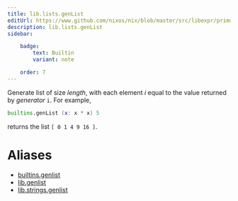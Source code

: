 ```yaml
---
title: lib.lists.genList
editUrl: https://www.github.com/nixos/nix/blob/master/src/libexpr/primops.cc
description: lib.lists.genList
sidebar:

    badge:
        text: Builtin
        variant: note

    order: 7
---
```


Generate list of size *length*, with each element *i* equal to the
value returned by *generator* `i`. For example,

```nix
builtins.genList (x: x * x) 5
```

returns the list `[ 0 1 4 9 16 ]`.


# Aliases

- [builtins.genlist](/nix-doc-comments/reference/builtins/builtins-genlist)
- [lib.genlist](/nix-doc-comments/reference/lib/lib-genlist)
- [lib.strings.genlist](/nix-doc-comments/reference/lib/strings/lib-strings-genlist)


